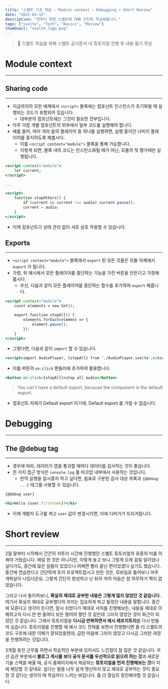 ```yaml
---
title: "스벨트 기초 학습 : Module context ~ Debugging + Short Review"
date: "2022-03-15"
description: "핫하디 핫한 스벨트에 대해 간단히 학습해봅니다."
tags: ["svelte", "Tech", "Basics", "Review"]
thumbnail: "svelte_logo.png"
---
```


> 📖 스벨트 학습을 위해 스벨트 공식문서 내 튜토리얼 진행 후 내용 필기 작성

# Module context

---

## Sharing code

---

- 지금까지의 모든 예제에서 `<script>` 블록에는 컴포넌트 인스턴스가 초기화될 때 실행되는 코드가 포함되어 있습니다.
  - 대부분의 컴포넌트에는 그것이 필요한 전부입니다.
- 아주 가끔 개별 컴포넌트의 외부에서 일부 코드를 실행해야 합니다.
- 예를 들어, 여러 개의 음악 플레이어 중 하나를 실행하면, 실행 중이던 나머지 플레이어를 중지하도록 해봅시다.
  - 이를 `<script context="module">` 블록을 통해 가능합니다.
  - 이렇게 되면, 블록 내의 코드는 인스턴스화될 때가 아닌, 모듈의 첫 평가에만 실행됩니다.

```jsx
<script context="module">
	let current;
</script>

...

<script>
	function stopOthers() {
		if (current && current !== audio) current.pause();
		current = audio;
	}
</script>
```

- 이제 컴포넌트가 상태 관리 없이 서로 상호 작용할 수 있습니다.

## Exports

---

- `<script context="module">` 블록에서 `export` 된 모든 것들은 모듈 자체에서 `export` 가 됩니다.
- 가령, 위 예시에서 모든 플레이어를 중단하는 기능을 가진 버튼을 만든다고 가정해봅시다.
  - 우선, 다음과 같이 모든 플레이어를 중단하는 함수를 추가하여 `export` 해줍니다.

```jsx
<script context="module">
	const elements = new Set();

	export function stopAll() {
		elements.forEach(element => {
			element.pause();
		});
	}
</script>
```

- 그렇다면, 다음과 같이 `import` 할 수 있습니다.

```jsx
<script>import AudioPlayer, {stopAll} from './AudioPlayer.svelte';</script>
```

- 이를 버튼의 `on:click` 핸들러에 추가하여 활용합니다.

```jsx
<button on:click={stopAll}>stop all audio</button>
```

> You can't have a default export, because the component *is* the default export.

- 컴포넌트 자체가 Default export 이기에, Default export 를 가질 수 없습니다.

# Debugging

---

## The @debug tag

---

- 경우에 따라, 데이터가 앱을 통과할 때마다 데이터를 검사하는 것이 좋습니다.
- 한 가지 접근 방식은 `console.log` 를 마크업 내부에서 사용하는 것입니다.
  - 만약 실행을 일시중지 하고 싶다면, 쉼표로 구분된 검사 대상 목록과 `{@debug ...}` 태그를 사용할 수 있습니다.

```jsx
{@debug user}

<h1>Hello {user.firstname}!</h1>
```

- 이제 개발자 도구를 켜고 `user` 값이 변경시키면, 이에 디버거가 트리거됩니다.

# Short review

---

2월 말부터 시작해서 간간히 자투리 시간에 진행했던 스벨트 튜토리얼의 유종의 미를 이제야 거뒀습니다. 매일 한 것은 아니지만, 이렇게 놓고 보니 그렇게 오래 걸릴 일이었나 싶다가도, 중간에 많은 일들이 있었으니 어쩌면 빨리 끝난 편이었겠다 싶기도 했습니다. 중간에 연습한다고 간단하게 토이 프로젝트랍시고 만든 것은, 모바일로 틀어보니 아주 개박살이 나있더군요. 그렇게 간단히 완성하고 난 뒤의 저의 마음은 참 허무하기 짝이 없었습니다.

그러고 나서 돌이켜보니, **확실히 제대로 공부한 내용은 그렇게 많지 않았던 것 같습니다.** 여기서 확실히 제대로 공부했다의 의미는 집요하게 파고 들었던 내용을 말합니다. 중간에 모른다고 생각이 든다면, 잠시 쉬었다가 제대로 서치를 진행해보든, 내용을 제대로 이해하고자 다시 한 번 들여다 보든 했어야 했던 것 같은데 그러지 않았던 것이 화근이 되었던 것 같습니다. 그래서 튜토리얼을 **다시금 반복하면서 예시 레포지토리**를 다시 만들까 싶습니다. 튜토리얼을 진행할 때 예시 코드 전체를 보면서 진행했다면 좀 더 스벨트의 코드 구조에 대한 이해가 잘되었을텐데, 급한 마음에 그러지 않았고 다시금 그러한 과정을 진행하려는 것입니다.

3개월 동안 근무를 하면서 학습적인 부분에 있어서도 느낀점이 참 많은 것 같습니다. 우선 습관 부분에서 **블로그 게시물 보다 공식 문서를 우선적으로 읽으려 하는 것**과 새로운 기술 스택을 배울 때, 공식 홈페이지에서 제공하는 **튜토리얼을 먼저 진행해보는 것**이 이에 해당할 것 같네요. 쉽다는 말을 너무 쉽게 맹신하지 않고 제대로 공부하는 것이 중요한 것 같다는 생각이 매 학습마다 느끼는 바입니다. 좀 더 열심히 정진해야할 것 같습니다.
